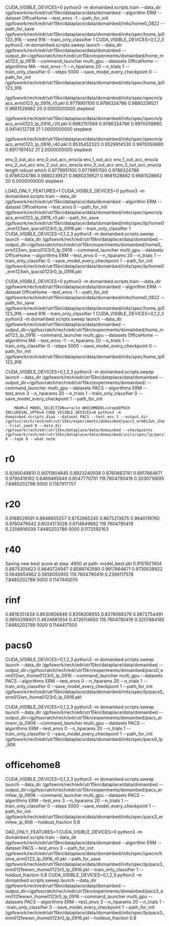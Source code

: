 CUDA_VISIBLE_DEVICES=0 python3 -m domainbed.scripts.train --data_dir /gpfswork/rech/edr/utr15kn/dataplace/data/domainbed --algorithm ERM --dataset OfficeHome --test_envs -1 --path_for_init /gpfswork/rech/edr/utr15kn/dataplace/data/domainbed/inits/home0_0822 --path_for_save /gpfswork/rech/edr/utr15kn/dataplace/data/domainbed/inits/spec/home_lp0123_916 --seed 916 --train_only_classifier 1
CUDA_VISIBLE_DEVICES=0,1,2,3 python3 -m domainbed.scripts.sweep launch --data_dir /gpfswork/rech/edr/utr15kn/dataplace/data/domainbed --output_dir=/gpfsscratch/rech/edr/utr15kn/experiments/domainbed/home_ma0123_lp_0916 --command_launcher multi_gpu --datasets OfficeHome --algorithms MA --test_envs -1 --n_hparams 20 --n_trials 1 --train_only_classifier 0 --steps 5000 --save_model_every_checkpoint 0 --path_for_init /gpfswork/rech/edr/utr15kn/dataplace/data/domainbed/inits/spec/home_lp0123_916


/gpfswork/rech/edr/utr15kn/dataplace/data/domainbed/inits/spec/specm/pacs_erm0123_lp_0916_r0.pkl
0.9779951100          0.9786324786          0.9880239521          0.9681528662          20                    0.0000000000          stepbest

/gpfswork/rech/edr/utr15kn/dataplace/data/domainbed/inits/spec/specm/pacs_erm0123_lp_0916_r20.pkl
0.9682151589          0.9786324786          0.9970059880          0.9414012739          21                    1.0000000000          stepbest

/gpfswork/rech/edr/utr15kn/dataplace/data/domainbed/inits/spec/specm/pacs_erm0123_lp_0916_r40.pkl
0.9535452323          0.9529914530          0.9970059880          0.8917197452          21                    2.0000000000          stepbest


env_0_out_acc         env_0_out_acc_enscla  env_1_out_acc         env_1_out_acc_enscla  env_2_out_acc         env_2_out_acc_enscla  env_3_out_acc         env_3_out_acc_enscla  length                robust                which
0.9779951100          0.9779951100          0.9786324786          0.9786324786          0.9880239521          0.9880239521          0.9681528662          0.9681528662          20                    0.0000000000          stepbest



LOAD_ONLY_FEATURES=1 CUDA_VISIBLE_DEVICES=0 python3 -m domainbed.scripts.train --data_dir /gpfswork/rech/edr/utr15kn/dataplace/data/domainbed --algorithm ERM --dataset OfficeHome --test_envs 0 --path_for_init /gpfswork/rech/edr/utr15kn/dataplace/data/domainbed/inits/spec/specm/pacs_erm0123_lp_0916_r0.pkl --path_for_save /gpfswork/rech/edr/utr15kn/dataplace/data/domainbed/inits/spec/lp/home0_erm123wn_ipacs0123r0_lp_0916.pkl --train_only_classifier 1
CUDA_VISIBLE_DEVICES=0,1,2,3 python3 -m domainbed.scripts.sweep launch --data_dir /gpfswork/rech/edr/utr15kn/dataplace/data/domainbed --output_dir=/gpfsscratch/rech/edr/utr15kn/experiments/domainbed/home0_erm123wn_ipacs0123r0_lp_0916 --command_launcher multi_gpu --datasets OfficeHome --algorithms ERM --test_envs 0 --n_hparams 20 --n_trials 1 --train_only_classifier 0 --save_model_every_checkpoint 1 --path_for_init /gpfswork/rech/edr/utr15kn/dataplace/data/domainbed/inits/spec/lp/home0_erm123wn_ipacs0123r0_lp_0916.pkl


CUDA_VISIBLE_DEVICES=0 python3 -m domainbed.scripts.train --data_dir /gpfswork/rech/edr/utr15kn/dataplace/data/domainbed --algorithm ERM --dataset OfficeHome --test_envs -1 --path_for_init /gpfswork/rech/edr/utr15kn/dataplace/data/domainbed/inits/home0_0822 --path_for_save /gpfswork/rech/edr/utr15kn/dataplace/data/domainbed/inits/spec/home_lp0123_916 --seed 916 --train_only_classifier 1
CUDA_VISIBLE_DEVICES=0,1,2,3 python3 -m domainbed.scripts.sweep launch --data_dir /gpfswork/rech/edr/utr15kn/dataplace/data/domainbed --output_dir=/gpfsscratch/rech/edr/utr15kn/experiments/domainbed/home_ma0123_lp_0916 --command_launcher multi_gpu --datasets OfficeHome --algorithms MA --test_envs -1 --n_hparams 20 --n_trials 1 --train_only_classifier 0 --steps 5000 --save_model_every_checkpoint 0 --path_for_init /gpfswork/rech/edr/utr15kn/dataplace/data/domainbed/inits/spec/home_lp0123_916



CUDA_VISIBLE_DEVICES=0,1,2,3 python3 -m domainbed.scripts.sweep launch --data_dir /gpfswork/rech/edr/utr15kn/dataplace/data/domainbed --output_dir=/gpfsscratch/rech/edr/utr15kn/experiments/domainbed/ --command_launcher multi_gpu --datasets PACS --algorithms ERM --test_envs 3 --n_hparams 20 --n_trials 1 --train_only_classifier 0 --save_model_every_checkpoint 1 --path_for_init

        MAXM=3 MODEL_SELECTION=oracle WHICHMODEL=step$EPOCH INCLUDEVAL_UPTO=4 CUDA_VISIBLE_DEVICES=0 python3 -m domainbed.scripts.diwa --dataset PACS --test_env 3 --output_dir /gpfsscratch/rech/edr/utr15kn/experiments/domainbed/pacs3_erm012wn_ihome0123r0_lp_0916 --trial_seed 0 --data_dir /gpfswork/rech/edr/utr15kn/dataplace/data/domainbed --checkpoints /gpfswork/rech/edr/utr15kn/dataplace/data/domainbed/inits/spec/lp/pacs3_erm012wn_ihome0123r0_lp_0916.pkl 0 --topk 0 --what netm


# r0
0.9280048810          0.9070904645          0.8923240938          0.8760683761          0.9917664671          0.9790419162          0.6469465649          0.6547770701          119.7604790419        0.2030716695          7.8485202789          5000                  0.1187917757
# r20
0.9188529591          0.8948655257          0.8752665245          0.8675213675          0.9940119760          0.9760479042          0.6024173028          0.6114649682          119.7604790419        0.2206916039          7.8485202789          5000                  0.1172592163
# r40
Saving new best score at step: 4900 at path: model_best.pkl
0.9151921904          0.8875305623          0.8640724947          0.8589743590          0.9917664671          0.9730538922          0.5648854962          0.5656050955          119.7604790419        0.2396117578          7.8485202789          5000                  0.1147945070
# rinf
0.8816351434          0.8630806846          0.8358208955          0.8376068376          0.9872754491          0.9850299401          0.4624681934          0.4726114650          119.7604790419        0.3207884185          7.8485202789          5000                  0.1144417500



# pacs0

CUDA_VISIBLE_DEVICES=0,1,2,3 python3 -m domainbed.scripts.sweep launch --data_dir /gpfswork/rech/edr/utr15kn/dataplace/data/domainbed --output_dir=/gpfsscratch/rech/edr/utr15kn/experiments/domainbed/pacs0_erm012wn_ihome0123r0_lp_0916 --command_launcher multi_gpu --datasets PACS --algorithms ERM --test_envs 0 --n_hparams 20 --n_trials 1 --train_only_classifier 0 --save_model_every_checkpoint 1 --path_for_init /gpfswork/rech/edr/utr15kn/dataplace/data/domainbed/inits/spec/lp/pacs0_erm012wn_ihome0123r0_lp_0916.pkl

CUDA_VISIBLE_DEVICES=0,1,2,3 python3 -m domainbed.scripts.sweep launch --data_dir /gpfswork/rech/edr/utr15kn/dataplace/data/domainbed --output_dir=/gpfsscratch/rech/edr/utr15kn/experiments/domainbed/pacs_ermwnr_lp_0906 --command_launcher multi_gpu --datasets PACS --algorithms ERM --test_envs 0 --n_hparams 20 --n_trials 1 --train_only_classifier 0 --save_model_every_checkpoint 1 --path_for_init /gpfswork/rech/edr/utr15kn/dataplace/data/domainbed/inits/spec/pacs0_lp_906

# officehome8

CUDA_VISIBLE_DEVICES=0,1,2,3 python3 -m domainbed.scripts.sweep launch --data_dir /gpfswork/rech/edr/utr15kn/dataplace/data/domainbed --output_dir=/gpfsscratch/rech/edr/utr15kn/experiments/domainbed/pacs_ermfew_lp_0906 --command_launcher multi_gpu --datasets PACS --algorithms ERM --test_env 3 --n_hparams 20 --n_trials 1 --train_only_classifier 0 --steps 5000 --save_model_every_checkpoint 1 --path_for_init /gpfswork/rech/edr/utr15kn/dataplace/data/domainbed/inits/spec/pacs3_ermfew_lp_906 --holdout_fraction 0.8



OAD_ONLY_FEATURES=1 CUDA_VISIBLE_DEVICES=0 python3 -m domainbed.scripts.train --data_dir /gpfswork/rech/edr/utr15kn/dataplace/data/domainbed --algorithm ERM --dataset PACS --test_envs 3 --path_for_init /gpfswork/rech/edr/utr15kn/dataplace/data/domainbed/inits/spec/specm/home_erm0123_lp_0916_r0.pkl --path_for_save /gpfswork/rech/edr/utr15kn/dataplace/data/domainbed/inits/spec/lp/pacs3_erm012fewwn_ihome0123r0_lp_0916.pkl --train_only_classifier 1 --holdout_fraction 0.8
CUDA_VISIBLE_DEVICES=0,1,2,3 python3 -m domainbed.scripts.sweep launch --data_dir /gpfswork/rech/edr/utr15kn/dataplace/data/domainbed --output_dir=/gpfsscratch/rech/edr/utr15kn/experiments/domainbed/pacs3_erm012fewwn_ihome0123r0_lp_0916 --command_launcher multi_gpu --datasets PACS --algorithms ERM --test_envs 3 --n_hparams 20 --n_trials 1 --train_only_classifier 0 --save_model_every_checkpoint 1 --path_for_init /gpfswork/rech/edr/utr15kn/dataplace/data/domainbed/inits/spec/lp/pacs3_erm012fewwn_ihome0123r0_lp_0916.pkl --holdout_fraction 0.8

